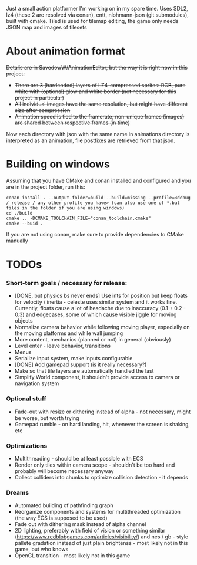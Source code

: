 Just a small action platformer I'm working on in my spare time. Uses SDL2, lz4 (these 2 are resolved via conan), entt, nlohmann-json (git submodules), built with cmake. Tiled is used for tilemap editing, the game only needs JSON map and images of tilesets
# About animation format
~~Detalis are in SavedowW/AnimationEditor, but the way it is right now in this project:~~
- ~~There are 3 (hardcoded) layers of LZ4-compressed sprites: RGB, pure white with (optional) glow and white border (not necessary for this project in particular)~~
- ~~All individual images have the same resolution, but might have different size after compression~~
- ~~Animation speed is tied to the framerate, non-unique frames (images) are shared between respective frames (in time)~~

Now each directory with json with the same name in animations directory is interpreted as an animation, file postfixes are retrieved from that json.
# Building on windows
Assuming that you have CMake and conan installed and configured and you are in the project folder, run this:
```
conan install . --output-folder=build --build=missing --profile=<debug / release / any other profile you have> (can also use one of *.bat files in the folder if you are using windows)
cd ./build
cmake .. -DCMAKE_TOOLCHAIN_FILE="conan_toolchain.cmake"
cmake --buid .
```
If you are not using conan, make sure to provide dependencies to CMake manually
# TODOs
### Short-term goals / necessary for release:
- [DONE, but physics bs never ends] Use ints for position but keep floats for velocity / inertia - celeste uses similar system and it works fine. Currently, floats cause a lot of headache due to inaccuracy (0.1 + 0.2 - 0.3) and edgecases, some of which cause visible jiggle for moving objects
- Normalize camera behavior while following moving player, especially on the moving platforms and while wall jumping
- More content, mechanics (planned or not) in general (obviously)
- Level enter - leave behavior, transitions
- Menus
- Serialize input system, make inputs configurable
- [DONE] Add gamepad support (is it really necessary?)
- Make so that tile layers are automatically handled the last
- Simplify World component, it shouldn't provide access to camera or navigation system
### Optional stuff
- Fade-out with resize or dithering instead of alpha - not necessary, might be worse, but worth trying
- Gamepad rumble - on hard landing, hit, whenever the screen is shaking, etc
### Optimizations
- Multithreading - should be at least possible with ECS
- Render only tiles within camera scope - shouldn't be too hard and probably will become necessary anyway
- Collect colliders into chunks to optimize collision detection - it depends
### Dreams
- Automated building of pathfinding graph
- Reorganize components and systems for multithreaded optimization (the way ECS is supposed to be used)
- Fade out with dithering mask instead of alpha channel
- 2D lighting, preferably with field of vision or something similar (https://www.redblobgames.com/articles/visibility/) and nes / gb - style pallete gradation instead of just plain brightenss - most likely not in this game, but who knows
- OpenGL transition - most likely not in this game
